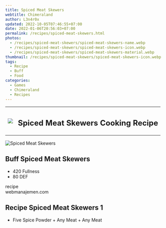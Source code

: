 ```yaml
---
title: Spiced Meat Skewers
webtitle: Chimeraland
author: L3n4r0x
updated: 2022-10-05T07:46:55+07:00
date: 2022-01-06T20:56:03+07:00
permalink: /recipes/spiced-meat-skewers.html
photos:
  - /recipes/spiced-meat-skewers/spiced-meat-skewers-name.webp
  - /recipes/spiced-meat-skewers/spiced-meat-skewers-icon.webp
  - /recipes/spiced-meat-skewers/spiced-meat-skewers-material.webp
thumbnail: /recipes/spiced-meat-skewers/spiced-meat-skewers-icon.webp
tags:
  - Recipe
  - Buff
  - Food
categories:
  - Games
  - Chimeraland
  - Recipes
---
```


<section id="bootstrap-wrapper"><link rel="stylesheet" href="https://cdn.statically.io/gh/dimaslanjaka/Web-Manajemen/40ac3225/css/bootstrap-4.5-wrapper.css"/><div class="row mb-2"><div class="col-md-12 mb-2"><table class="table" id="post-info"><tbody><tr><td><img class="d-inline-block me-2" src="/chimeraland/recipes/spiced-meat-skewers/spiced-meat-skewers-icon.webp" width="auto" height="auto"/></td><td><h1 class="fs-5">Spiced Meat Skewers Cooking Recipe</h1></td></tr></tbody></table></div></div><div class="card mb-2"><div class="row g-0"><div class="col-sm-4 position-relative mb-2"><img src="/chimeraland/recipes/spiced-meat-skewers/spiced-meat-skewers-material.webp" class="card-img fit-cover w-100 h-100" alt="Spiced Meat Skewers" data-fancybox="true"/></div><div class="col-sm-8 mb-2"><div class="card-body"><h2 class="card-title fs-5">Buff Spiced Meat Skewers</h2><div class="card-text"><ul><li>420 Fullness</li><li>80 DEF</li></ul></div><span class="badge rounded-pill bg-dark">recipe</span></div><div class="card-footer text-end text-muted">webmanajemen.com</div></div></div></div><div class="row mb-2"><div class="col-12 col-lg-6 recipe-item mb-2"><div class="card"><div class="card-body"><h2 class="card-title fs-5">Recipe Spiced Meat Skewers 1</h2><div class="card-text"><ul><li>Five Spice Powder<span> + </span>Any Meat<span> + </span>Any Meat</li></ul></div></div></div></div></div></section>